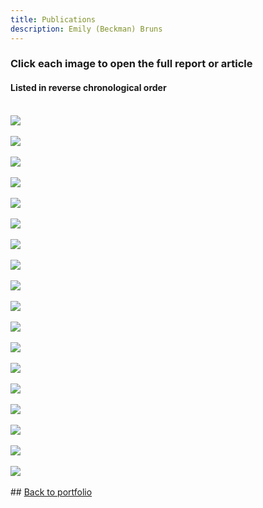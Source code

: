 ```yaml
---
title: Publications
description: Emily (Beckman) Bruns
---
```


### Click each image to open the full report or article

#### Listed in reverse chronological order

<br>
<a href="https://journals.rbge.org.uk/rbgesib/article/view/1970" target="_blank"><img src="https://eb-bruns.github.io/portfolio/sibbaldia_article.jpg"/></a>
<br><br>
<a href="https://northamericanfruitnuttreecwr.github.io" target="_blank"><img src="https://eb-bruns.github.io/portfolio/CWR_webpage.jpg"/></a>
<br><br>
<a href="https://www.science.org/doi/10.1126/science.add2889" target="_blank"><img src="https://eb-bruns.github.io/portfolio/ew_article.jpg"/></a>
<br><br>
<a href="https://www.bgci.org/news-events/new-integrated-collections-development-report-led-by-the-morton-arboretum/" target="_blank"><img src="https://eb-bruns.github.io/portfolio/collection_value.jpg"/></a>
<br><br>
<a href="https://www.globalconservationconsortia.org/resources/conservation-gap-analysis-of-native-magnolias-of-the-u-s-and-canada/" target="_blank"><img src="https://eb-bruns.github.io/portfolio/magnolia_NA_analysis.jpg"/></a>
<br><br>
<a href="https://nph.onlinelibrary.wiley.com/doi/10.1002/ppp3.10305" target="_blank"><img src="https://eb-bruns.github.io/portfolio/us_trees_article.jpg"/></a>
<br><br>
<a href="https://www.bgci.org/wp/wp-content/uploads/2022/07/SE-PCA-Ex-situ-Gap-Analysis-2022-v7-1-22b.pdf" target="_blank"><img src="https://eb-bruns.github.io/portfolio/sepca_analysis.jpg"/></a>
<br><br>
<a href="https://www.mdpi.com/2223-7747/11/12/1528/html" target="_blank"><img src="https://eb-bruns.github.io/portfolio/cryo_article.jpg"/></a>
<br><br>
<a href="https://onlinelibrary.wiley.com/doi/10.1111/eva.13391" target="_blank"><img src="https://eb-bruns.github.io/portfolio/havardii_article.jpg"/></a>
<br><br>
<a href="https://www.globalconservationconsortia.org/resources/global-conservation-gap-analysis-of-magnolia/" target="_blank"><img src="https://eb-bruns.github.io/portfolio/magnolia_global_analysis.jpg"/></a>
<br><br>
<a href="https://www.sciencedirect.com/science/article/pii/S0006320721004924" target="_blank"><img src="https://eb-bruns.github.io/portfolio/exceptional1_article.jpg"/></a>
<br><br>
<a href="https://www.sciencedirect.com/science/article/pii/S0006320721004912" target="_blank"><img src="https://eb-bruns.github.io/portfolio/exceptional2_article.jpg"/></a>
<br><br>
<a href="https://mortonarb.org/science/projects/conservation-gap-analysis-of-u-s-trees-in-nine-priority-genera/" target="_blank"><img src="https://eb-bruns.github.io/portfolio/nine_genera_reports.jpg"/></a>
<br><br>
<a href="https://www.bgci.org/wp/wp-content/uploads/2021/01/MANUAL-PARA-LA-PROPAGACION-DE-QUERCUS.pdf" target="_blank"><img src="https://eb-bruns.github.io/portfolio/prop_manual.jpg"/></a>
<br><br>
<a href="https://globaltrees.org/resources/the-red-list-of-oaks-2020/" target="_blank"><img src="https://eb-bruns.github.io/portfolio/rl_oaks_2020.jpg"/></a>
<br><br>
<a href="https://mortonarb.org/science/projects/conservation-gap-analysis-of-native-u-s-oaks/" target="_blank"><img src="https://eb-bruns.github.io/portfolio/oak_analysis.jpg"/></a>
<br><br>
<a href="https://www.bgci.org/resources/bgci-tools-and-resources/toward-the-metacollection-coordinating-conservation-collections-to-safeguard-plant-diversity/" target="_blank"><img src="https://eb-bruns.github.io/portfolio/metacollections.jpg"/></a>
<br><br>
<a href="https://mortonarb.org/app/uploads/2021/05/Red-List-of-Oaks-2017.pdf" target="_blank"><img src="https://eb-bruns.github.io/portfolio/us_rl_oaks.jpg"/></a>
<br><br>
## <a href="https://eb-bruns.github.io">Back to portfolio</a>
